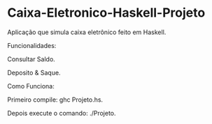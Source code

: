 # Caixa-Eletronico-Haskell-Projeto
Aplicação que simula caixa eletrônico feito em Haskell.

Funcionalidades:

  Consultar Saldo.

  Deposito & Saque.

Como Funciona:

  Primeiro compile: ghc Projeto.hs.
  
  Depois execute o comando: ./Projeto.

